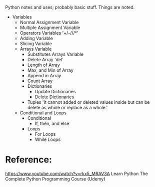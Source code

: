 Python notes and uses; probably basic stuff.
  Things are noted.
  
  - Variables
    - Normal Assignment Variable
    - Multiple Assignment Variable
    - Operators Variables '+/-///*'
    - Adding Variable
    - Slicing Variable
    - Arrays Variable
      - Substitutes Arrays Variable
      - Delete Array 'del'
      - Length of Array
      - Max, and Min of Array
      - Append in Array
      - Count Array
      - Dictionaries
        - Update Dictionaries
        - Delete Dictionaries
      - Tuples 'It cannot added or deleted values inside but can be delete as whole or replace as a whole.'
    - Conditional and Loops
        - Conditional
          - If, then, and else
        - Loops
          - For Loops
          - While Loops








Reference:
==========
https://www.youtube.com/watch?v=rkx5_MRAV3A
Learn Python The Complete Python Programming Course (Udemy)
